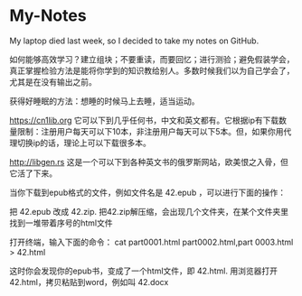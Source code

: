 # My-Notes
My laptop died last week, so I decided to take my notes on GitHub.

如何能够高效学习？建立组块；不要重读，而要回忆；进行测验；避免假装学会，真正掌握检验方法是能将你学到的知识教给别人。多数时候我们以为自己学会了，尤其是在没有输出之前。

获得好睡眠的方法：想睡的时候马上去睡，适当运动。

https://cn1lib.org 它可以下到几乎任何书，中文和英文都有。它根据ip有下载数量限制：注册用户每天可以下10本，非注册用户每天可以下5本。但，如果你用代理切换ip的话，理论上可以下载很多本。

http://libgen.rs 这是一个可以下到各种英文书的俄罗斯网站，欧美恨之入骨，但它活了下来。

当你下载到epub格式的文件，例如文件名是 42.epub ，可以进行下面的操作：

把 42.epub 改成 42.zip. 把42.zip解压缩，会出现几个文件夹，在某个文件夹里找到一堆带着序号的html文件

打开终端，输入下面的命令：
cat part0001.html part0002.html,part 0003.html > 42.html

这时你会发现你的epub书，变成了一个html文件，即 42.html. 用浏览器打开42.html，拷贝粘贴到word，例如叫 42.docx
